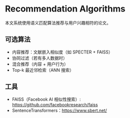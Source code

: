 # Recommendation Algorithms

本文系统使用语义匹配算法推荐与用户兴趣相符的论文。

## 可选算法
- 内容推荐：文献嵌入相似度（如 SPECTER + FAISS）
- 协同过滤（若有多人数据时）
- 混合推荐（内容 + 用户行为）
- Top-k 最近邻检索（ANN 搜索）

## 工具
- FAISS（Facebook AI 相似性搜索）: https://github.com/facebookresearch/faiss
- SentenceTransformers：https://www.sbert.net/
